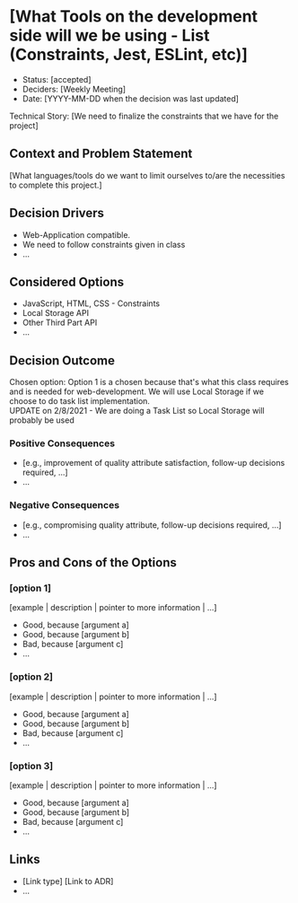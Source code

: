 # [What Tools on the development side will we be using - List (Constraints, Jest, ESLint, etc)]

* Status: [accepted] <!-- optional -->
* Deciders: [Weekly Meeting] <!-- optional -->
* Date: [YYYY-MM-DD when the decision was last updated] <!-- optional -->

Technical Story: [We need to finalize the constraints that we have for the project] <!-- optional -->

## Context and Problem Statement

[What languages/tools do we want to limit ourselves to/are the necessities to complete this project.]

## Decision Drivers <!-- optional -->

* Web-Application compatible.
* We need to follow constraints given in class
* … <!-- numbers of drivers can vary -->

## Considered Options

* JavaScript, HTML, CSS - Constraints
* Local Storage API
* Other Third Part API
* … <!-- numbers of options can vary -->

## Decision Outcome

Chosen option: Option 1 is a chosen because that's what this class requires and is needed for web-development. We will use Local Storage if we choose to do task list implementation. <br />
UPDATE on 2/8/2021 - We are doing a Task List so Local Storage will probably be used

### Positive Consequences <!-- optional -->

* [e.g., improvement of quality attribute satisfaction, follow-up decisions required, …]
* …

### Negative Consequences <!-- optional -->

* [e.g., compromising quality attribute, follow-up decisions required, …]
* …

## Pros and Cons of the Options <!-- optional -->

### [option 1]

[example | description | pointer to more information | …] <!-- optional -->

* Good, because [argument a]
* Good, because [argument b]
* Bad, because [argument c]
* … <!-- numbers of pros and cons can vary -->

### [option 2]

[example | description | pointer to more information | …] <!-- optional -->

* Good, because [argument a]
* Good, because [argument b]
* Bad, because [argument c]
* … <!-- numbers of pros and cons can vary -->

### [option 3]

[example | description | pointer to more information | …] <!-- optional -->

* Good, because [argument a]
* Good, because [argument b]
* Bad, because [argument c]
* … <!-- numbers of pros and cons can vary -->

## Links <!-- optional -->

* [Link type] [Link to ADR] <!-- example: Refined by [ADR-0005](0005-example.md) -->
* … <!-- numbers of links can vary -->

<!-- markdownlint-disable-file MD013 -->
